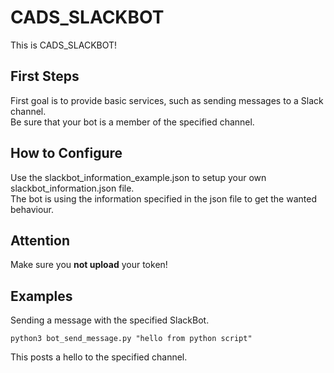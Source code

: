 # CADS_SLACKBOT
This is CADS_SLACKBOT!

## First Steps
First goal is to provide basic services, such as sending messages to a Slack channel.  
Be sure that your bot is a member of the specified channel.

## How to Configure
Use the slackbot_information_example.json to setup your own slackbot_information.json file.  
The bot is using the information specified in the json file to get the wanted behaviour.

## Attention
Make sure you **not upload** your token! 

## Examples

Sending a message with the specified SlackBot.
```
python3 bot_send_message.py "hello from python script"
```
This posts a hello to the specified channel.